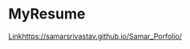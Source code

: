 # MyResume
 
[Link](https://samarsrivastav.github.io/Samar_Porfolio/)https://samarsrivastav.github.io/Samar_Porfolio/
